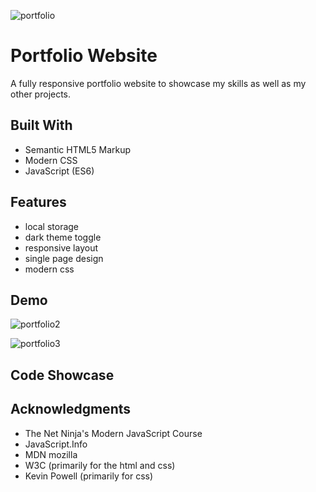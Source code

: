 
![portfolio](https://user-images.githubusercontent.com/115553545/196440786-4a6de051-4f08-4e43-af72-61a53c1e151b.gif)

# Portfolio Website

A fully responsive portfolio website to showcase my skills as well as my other projects.

## Built With

- Semantic HTML5 Markup
- Modern CSS
- JavaScript (ES6)

## Features

- local storage
- dark theme toggle
- responsive layout
- single page design
- modern css

## Demo

![portfolio2](https://user-images.githubusercontent.com/115553545/196458025-1b34e430-07f2-4f33-ad95-e6a624610a25.gif)

![portfolio3](https://user-images.githubusercontent.com/115553545/196459040-5cf74beb-ebd3-4993-beb6-3a54549cc06c.gif)

## Code Showcase


## Acknowledgments

- The Net Ninja's Modern JavaScript Course
- JavaScript.Info
- MDN mozilla
- W3C (primarily for the html and css)
- Kevin Powell (primarily for css)

